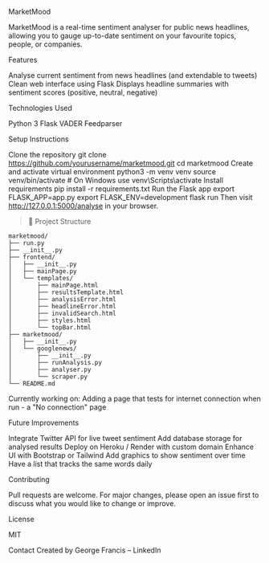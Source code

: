 MarketMood

MarketMood is a real-time sentiment analyser for public news headlines, allowing you to gauge up-to-date sentiment on your favourite topics, people, or companies.

Features

Analyse current sentiment from news headlines (and extendable to tweets)
Clean web interface using Flask
Displays headline summaries with sentiment scores (positive, neutral, negative)

Technologies Used

Python 3
Flask
VADER
Feedparser

Setup Instructions

Clone the repository
git clone https://github.com/yourusername/marketmood.git
cd marketmood
Create and activate virtual environment
python3 -m venv venv
source venv/bin/activate  # On Windows use venv\Scripts\activate
Install requirements
pip install -r requirements.txt
Run the Flask app
export FLASK_APP=app.py
export FLASK_ENV=development
flask run
Then visit http://127.0.0.1:5000/analyse in your browser.

>📁 Project Structure
```
marketmood/
├── run.py
├── __init__.py
├── frontend/
│   ├── __init__.py
│   ├── mainPage.py
│   └── templates/
│       ├── mainPage.html
│       ├── resultsTemplate.html
│       ├── analysisError.html
│       ├── headlineError.html
│       ├── invalidSearch.html
│       ├── styles.html
│       └── topBar.html
├── marketmood/
│   ├── __init__.py
│   └── googlenews/
│       ├── __init__.py
│       ├── runAnalysis.py
│       ├── analyser.py
│       └── scraper.py
└── README.md
```
Currently working on:
Adding a page that tests for internet connection when run - a "No connection" page

Future Improvements

Integrate Twitter API for live tweet sentiment
Add database storage for analysed results
Deploy on Heroku / Render with custom domain
Enhance UI with Bootstrap or Tailwind
Add graphics to show sentiment over time
Have a list that tracks the same words daily


Contributing

Pull requests are welcome. For major changes, please open an issue first to discuss what you would like to change or improve.

License

MIT

Contact
Created by George Francis – LinkedIn

